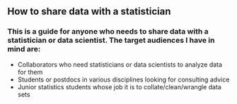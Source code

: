 ## How to share data with a statistician
### This is a guide for anyone who needs to share data with a statistician or data scientist. The target audiences I have in mind are:
* Collaborators who need statisticians or data scientists to analyze data for them
* Students or postdocs in various disciplines looking for consulting advice
* Junior statistics students whose job it is to collate/clean/wrangle data sets
